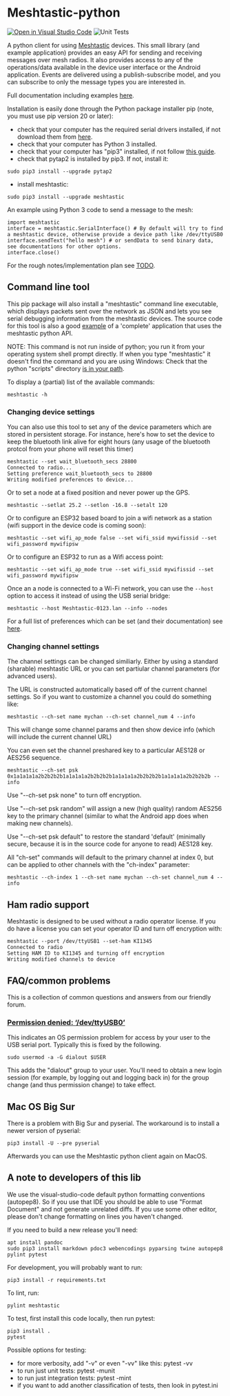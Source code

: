 # Meshtastic-python
[![Open in Visual Studio Code](https://open.vscode.dev/badges/open-in-vscode.svg)](https://open.vscode.dev/meshtastic/Meshtastic-python)
![Unit Tests](https://github.com/meshtastic/Meshtastic-python/actions/workflows/ci.yml/badge.svg)


A python client for using [Meshtastic](https://www.meshtastic.org) devices. This small library (and example application) provides an easy API for sending and receiving messages over mesh radios. It also provides access to any of the operations/data available in the device user interface or the Android application. Events are delivered using a publish-subscribe model, and you can subscribe to only the message types you are interested in.

Full documentation including examples [here](https://meshtastic.github.io/Meshtastic-python/meshtastic/index.html).

Installation is easily done through the Python package installer pip (note, you must use pip version 20 or later):

- check that your computer has the required serial drivers installed, if not download them from [here](https://www.silabs.com/developers/usb-to-uart-bridge-vcp-drivers).
- check that your computer has Python 3 installed.
- check that your computer has "pip3" installed, if not follow [this guide](https://www.makeuseof.com/tag/install-pip-for-python/).
- check that pytap2 is installed by pip3. If not, install it:

```
sudo pip3 install --upgrade pytap2
```

- install meshtastic:

```
sudo pip3 install --upgrade meshtastic
```

An example using Python 3 code to send a message to the mesh:

```
import meshtastic
interface = meshtastic.SerialInterface() # By default will try to find a meshtastic device, otherwise provide a device path like /dev/ttyUSB0
interface.sendText("hello mesh") # or sendData to send binary data, see documentations for other options.
interface.close()
```

For the rough notes/implementation plan see [TODO](https://github.com/meshtastic/Meshtastic-python/blob/master/TODO.md).

## Command line tool

This pip package will also install a "meshtastic" command line executable, which displays packets sent over the network as JSON and lets you see serial debugging information from the meshtastic devices. The source code for this tool is also a good [example](https://github.com/meshtastic/Meshtastic-python/blob/master/meshtastic/__main__.py) of a 'complete' application that uses the meshtastic python API.

NOTE: This command is not run inside of python; you run it from your operating system shell prompt directly.  If when you type "meshtastic" it doesn't find the command and you are using Windows: Check that the python "scripts" directory [is in your path](https://datatofish.com/add-python-to-windows-path/).

To display a (partial) list of the available commands:

```
meshtastic -h
```

### Changing device settings

You can also use this tool to set any of the device parameters which are stored in persistent storage. For instance, here's how to set the device
to keep the bluetooth link alive for eight hours (any usage of the bluetooth protcol from your phone will reset this timer)

```
meshtastic --set wait_bluetooth_secs 28800
Connected to radio...
Setting preference wait_bluetooth_secs to 28800
Writing modified preferences to device...
```

Or to set a node at a fixed position and never power up the GPS.

```
meshtastic --setlat 25.2 --setlon -16.8 --setalt 120
```

Or to configure an ESP32 based board to join a wifi network as a station (wifi support in the device code is coming soon):

```
meshtastic --set wifi_ap_mode false --set wifi_ssid mywifissid --set wifi_password mywifipsw
```

Or to configure an ESP32 to run as a Wifi access point:

```
meshtastic --set wifi_ap_mode true --set wifi_ssid mywifissid --set wifi_password mywifipsw
```

Once an a node is connected to a Wi-Fi network, you can use the `--host` option to access it instead of using the USB serial bridge:

```
meshtastic --host Meshtastic-0123.lan --info --nodes
```

For a full list of preferences which can be set (and their documentation) see [here](https://meshtastic.org/docs/developers/protobufs/api#radioconfiguserpreferences).

### Changing channel settings

The channel settings can be changed similiarly.  Either by using a standard (sharable) meshtastic URL or you can set partiular channel parameters (for advanced users).

The URL is constructed automatically based off of the current channel settings. So if you want to customize a channel you could do something like:

```
meshtastic --ch-set name mychan --ch-set channel_num 4 --info
```

This will change some channel params and then show device info (which will include the current channel URL)

You can even set the channel preshared key to a particular AES128 or AES256 sequence.

```
meshtastic --ch-set psk 0x1a1a1a1a2b2b2b2b1a1a1a1a2b2b2b2b1a1a1a1a2b2b2b2b1a1a1a1a2b2b2b2b --info
```

Use "--ch-set psk none" to turn off encryption.  

Use "--ch-set psk random" will assign a new (high quality) random AES256 key to the primary channel (similar to what the Android app does when making new channels).

Use "--ch-set psk default" to restore the standard 'default' (minimally secure, because it is in the source code for anyone to read) AES128 key.

All "ch-set" commands will default to the primary channel at index 0, but can be applied to other channels with the "ch-index" parameter:

```
meshtastic --ch-index 1 --ch-set name mychan --ch-set channel_num 4 --info
```

## Ham radio support

Meshtastic is designed to be used without a radio operator license.  If you do have a license you can set your operator ID and turn off encryption with:

```
meshtastic --port /dev/ttyUSB1 --set-ham KI1345
Connected to radio
Setting HAM ID to KI1345 and turning off encryption
Writing modified channels to device
```

## FAQ/common problems

This is a collection of common questions and answers from our friendly forum.

### [Permission denied: ‘/dev/ttyUSB0’](https://meshtastic.discourse.group/t/question-on-permission-denied-dev-ttyusb0/590/3?u=geeksville)

This indicates an OS permission problem for access by your user to the USB serial port.  Typically this is fixed by the following.

```
sudo usermod -a -G dialout $USER
```

This adds the "dialout" group to your user.  You'll need to obtain a new login session (for example, by logging out and logging back in) for the group change (and thus permission change) to take effect.

## Mac OS Big Sur

There is a problem with Big Sur and pyserial. The workaround is to install a newer version of pyserial:

```
pip3 install -U --pre pyserial
```

Afterwards you can use the Meshtastic python client again on MacOS.

## A note to developers of this lib

We use the visual-studio-code default python formatting conventions (autopep8).  So if you use that IDE you should be able to use "Format Document" and not generate unrelated diffs.  If you use some other editor, please don't change formatting on lines you haven't changed.

If you need to build a new release you'll need:

```
apt install pandoc
sudo pip3 install markdown pdoc3 webencodings pyparsing twine autopep8 pylint pytest
```

For development, you will probably want to run:
```
pip3 install -r requirements.txt
```


To lint, run:
```
pylint meshtastic
```

To test, first install this code locally, then run pytest:
```
pip3 install .
pytest
```
Possible options for testing:
* for more verbosity, add "-v" or even "-vv" like this: pytest -vv
* to run just unit tests: pytest -munit
* to run just integration tests: pytest -mint
* if you want to add another classification of tests, then look in pytest.ini
